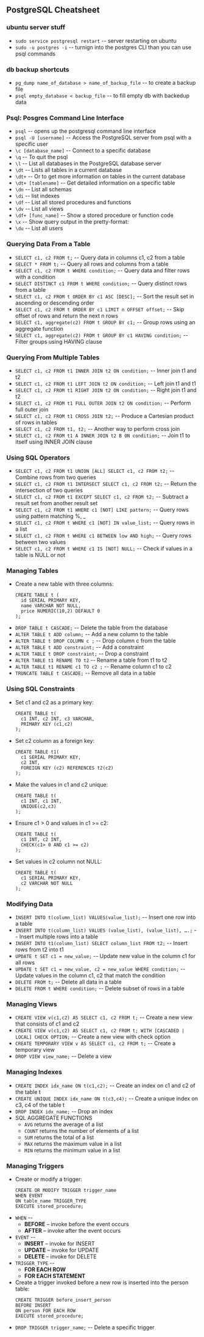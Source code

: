 ## PostgreSQL Cheatsheet

### ubuntu server stuff

- `sudo service postgresql restart` -- server restarting on ubuntu
- `sudo -u postgres -i` -- turnign into the postgres CLI than you can use psql commands

### db backup shortcuts

- `pg_dump name_of_database > name_of_backup_file` -- to create a backup file
- `psql empty_database < backup_file` -- to fill empty db with backedup data

### Psql: Posgres Command Line Interface

- `psql` -- opens up the postgresql command line interface
- `psql -U [username]` -- Access the PostgreSQL server from psql with a specific user
- `\c [database_name]` -- Connect to a specific database
- `\q` -- To quit the psql
- `\l` -- List all databases in the PostgreSQL database server
- `\dt` -- Lists all tables in a current database
- `\dt+` -- Or to get more information on tables in the current database
- `\dt+ [tablename]` -- Get detailed information on a specific table
- `\dn` --  List all schemas
- `\di` -- list indexes
- `\df` -- List all stored procedures and functions
- `\dv` -- List all views
- `\df+ [func_name]` -- Show a stored procedure or function code
- `\x` -- Show query output in the pretty-format:
- `\du` -- List all users

### Querying Data From a Table

- `SELECT c1, c2 FROM t;` -- Query data in columns c1, c2 from a table
- `SELECT * FROM t;` -- Query all rows and columns from a table
- `SELECT c1, c2 FROM t WHERE condition;` -- Query data and filter rows with a condition
- `SELECT DISTINCT c1 FROM t WHERE condition;` -- Query distinct rows from a table
- `SELECT c1, c2 FROM t ORDER BY c1 ASC [DESC];` -- Sort the result set in ascending or descending order
- `SELECT c1, c2 FROM t ORDER BY c1 LIMIT n OFFSET offset;` -- Skip offset of rows and return the next n rows 
- `SELECT c1, aggregate(c2) FROM t GROUP BY c1;` -- Group rows using an aggregate function
- `SELECT c1, aggregate(c2) FROM t GROUP BY c1 HAVING condition;` -- Filter groups using HAVING clause

### Querying From Multiple Tables

- `SELECT c1, c2 FROM t1 INNER JOIN t2 ON condition;` -- Inner join t1 and t2
- `SELECT c1, c2 FROM t1 LEFT JOIN t2 ON condition;` -- Left join t1 and t1
- `SELECT c1, c2 FROM t1 RIGHT JOIN t2 ON condition;` -- Right join t1 and t2
- `SELECT c1, c2 FROM t1 FULL OUTER JOIN t2 ON condition;` -- Perform full outer join
- `SELECT c1, c2 FROM t1 CROSS JOIN t2;` -- Produce a Cartesian product of rows in tables
- `SELECT c1, c2 FROM t1, t2;` -- Another way to perform cross join
- `SELECT c1, c2 FROM t1 A INNER JOIN t2 B ON condition;` -- Join t1 to itself using INNER JOIN clause

### Using SQL Operators

- `SELECT c1, c2 FROM t1 UNION [ALL] SELECT c1, c2 FROM t2;` -- Combine rows from two queries
- `SELECT c1, c2 FROM t1 INTERSECT SELECT c1, c2 FROM t2;` -- Return the intersection of two queries
- `SELECT c1, c2 FROM t1 EXCEPT SELECT c1, c2 FROM t2;` -- Subtract a result set from another result set
- `SELECT c1, c2 FROM t1 WHERE c1 [NOT] LIKE pattern;` -- Query rows using pattern matching %, _
- `SELECT c1, c2 FROM t WHERE c1 [NOT] IN value_list;` -- Query rows in a list
- `SELECT c1, c2 FROM t WHERE c1 BETWEEN low AND high;` -- Query rows between two values
- `SELECT c1, c2 FROM t WHERE c1 IS [NOT] NULL;` -- Check if values in a table is NULL or not

### Managing Tables

- Create a new table with three columns:
  ```
  CREATE TABLE t (
    id SERIAL PRIMARY KEY,
    name VARCHAR NOT NULL,
    price NUMERIC(10,2) DEFAULT 0
  );
  ```
- `DROP TABLE t CASCADE;` -- Delete the table from the database
- `ALTER TABLE t ADD column;` -- Add a new column to the table
- `ALTER TABLE t DROP COLUMN c ;` -- Drop column c from the table
- `ALTER TABLE t ADD constraint;` -- Add a constraint
- `ALTER TABLE t DROP constraint;` -- Drop a constraint
- `ALTER TABLE t1 RENAME TO t2` -- Rename a table from t1 to t2
- `ALTER TABLE t1 RENAME c1 TO c2 ;` -- Rename column c1 to c2
- `TRUNCATE TABLE t CASCADE;` -- Remove all data in a table

### Using SQL Constraints

- Set c1 and c2 as a primary key:
  ```
  CREATE TABLE t(
    c1 INT, c2 INT, c3 VARCHAR,
    PRIMARY KEY (c1,c2)
  );
  ```
- Set c2 column as a foreign key:
  ```
  CREATE TABLE t1(
    c1 SERIAL PRIMARY KEY,
    c2 INT,
    FOREIGN KEY (c2) REFERENCES t2(c2)
  );
  ```
- Make the values in c1 and c2 unique:
  ```
  CREATE TABLE t(
    c1 INT, c1 INT,
    UNIQUE(c2,c3)
  );
  ```
- Ensure c1 > 0 and values in c1 >= c2:
  ```
  CREATE TABLE t(
    c1 INT, c2 INT,
    CHECK(c1> 0 AND c1 >= c2)
  );
  ```
- Set values in c2 column not NULL:
  ```
  CREATE TABLE t(
    c1 SERIAL PRIMARY KEY,
    c2 VARCHAR NOT NULL
  );
  ```

### Modifying Data

- `INSERT INTO t(column_list) VALUES(value_list);` -- Insert one row into a table
- `INSERT INTO t(column_list) VALUES (value_list), (value_list), ….;` -- Insert multiple rows into a table
- `INSERT INTO t1(column_list) SELECT column_list FROM t2;` -- Insert rows from t2 into t1
- `UPDATE t SET c1 = new_value;` -- Update new value in the column c1 for all rows
- `UPDATE t SET c1 = new_value, c2 = new_value WHERE condition;` -- Update values in the column c1, c2 that match the
condition
- `DELETE FROM t;` -- Delete all data in a table
- `DELETE FROM t WHERE condition;` -- Delete subset of rows in a table

### Managing Views

- `CREATE VIEW v(c1,c2) AS SELECT c1, c2 FROM t;` -- Create a new view that consists of c1 and c2
- `CREATE VIEW v(c1,c2) AS SELECT c1, c2 FROM t; WITH [CASCADED | LOCAL] CHECK OPTION;` -- Create a new view with check option
- `CREATE TEMPORARY VIEW v AS SELECT c1, c2 FROM t;` -- Create a temporary view
- `DROP VIEW view_name;` -- Delete a view

### Managing Indexes

- `CREATE INDEX idx_name ON t(c1,c2);` -- Create an index on c1 and c2 of the table t
- `CREATE UNIQUE INDEX idx_name ON t(c3,c4);` -- Create a unique index on c3, c4 of the table t
- `DROP INDEX idx_name;` -- Drop an index
- SQL AGGREGATE FUNCTIONS
  - `AVG` returns the average of a list
  - `COUNT` returns the number of elements of a list 
  - `SUM` returns the total of a list
  - `MAX` returns the maximum value in a list
  - `MIN` returns the minimum value in a list

### Managing Triggers

- Create or modify a trigger:
  ```
  CREATE OR MODIFY TRIGGER trigger_name
  WHEN EVENT
  ON table_name TRIGGER_TYPE
  EXECUTE stored_procedure;
  ```
- `WHEN` --
  - __BEFORE__ – invoke before the event occurs
  - __AFTER__ – invoke after the event occurs
- `EVENT` --
  - __INSERT__ – invoke for INSERT 
  - __UPDATE__ – invoke for UPDATE
  - __DELETE__ – invoke for DELETE
- `TRIGGER_TYPE` -- 
  - __FOR EACH ROW__
  - __FOR EACH STATEMENT__
- Create a trigger invoked before a new row is inserted into the person table:
  ```
  CREATE TRIGGER before_insert_person
  BEFORE INSERT
  ON person FOR EACH ROW
  EXECUTE stored_procedure;
  ```
- `DROP TRIGGER trigger_name;` -- Delete a specific trigger

  

